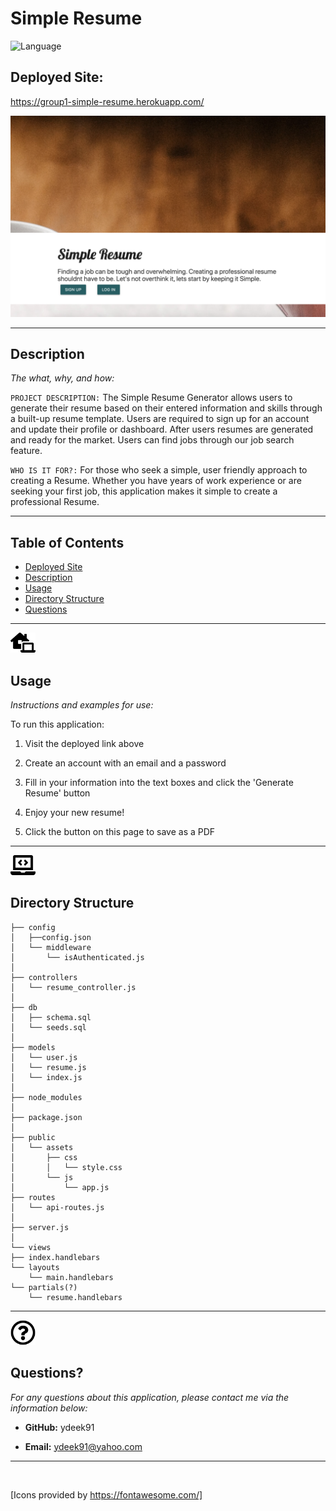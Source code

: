 # Simple Resume
![Language](https://img.shields.io/static/v1?label=JavaScript&message=language&color=brightgreen)

## Deployed Site:
https://group1-simple-resume.herokuapp.com/

![IMAGE](readMeImgs/img.png)

---

## Description

  *The what, why, and how:*

`PROJECT DESCRIPTION:` The Simple Resume Generator allows users to generate their resume based on their entered information and skills through a built-up resume template. Users are required to sign up for an account and update their profile or dashboard. 
After users resumes are generated and ready for the market. Users can find jobs through our job search feature. 


`WHO IS IT FOR?:` For those who seek a simple, user friendly approach to creating a Resume.  Whether you have years of work experience or are seeking your first job, this application makes it simple to create a professional Resume.



  ---


## Table of Contents

  - [Deployed Site](#deployed-site)
  - [Description](#description)
  - [Usage](#usage)
  - [Directory Structure](#directory-structure)
  - [Questions](#questions)
 
 ---

<img src = "readMeImgs/laptop-house-solid.svg" width="40">


## Usage
  *Instructions and examples for use:*

To run this application:
1. Visit the deployed link above

2. Create an account with an email and a password

3. Fill in your information into the text boxes and click the 'Generate Resume' button

4. Enjoy your new resume!
5. Click the button on this page to save as a PDF
---

<img src = "readMeImgs/laptop-code-solid.svg" width="40">


## Directory Structure
```
├── config
│   ├──config.json
│   └── middleware
│       └── isAuthenticated.js
│ 
├── controllers
│   └── resume_controller.js
│
├── db
│   ├── schema.sql
│   └── seeds.sql
│
├── models
│   └── user.js
│   └── resume.js
│   └── index.js
│ 
├── node_modules
│ 
├── package.json
│
├── public
│   └── assets
│       ├── css
│       │   └── style.css
│       └── js
│           └── app.js
├── routes
│   └── api-routes.js 
│
├── server.js
│
└── views
├── index.handlebars
└── layouts
    └── main.handlebars
└── partials(?)
    └── resume.handlebars

```

---

<img src = "readMeImgs/question-circle-regular.svg" width="40">

## Questions?

  *For any questions about this application, please contact me via the information below:*

  * **GitHub:**  ydeek91
  
  * **Email:**   ydeek91@yahoo.com

---
  <br>

  [Icons provided by https://fontawesome.com/]
